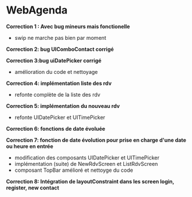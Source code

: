 # WebAgenda

**Correction 1 : Avec bug mineurs mais fonctionelle**
 - swip ne marche pas bien par moment

**Correction 2: bug UIComboContact corrigé**

**Correction 3:bug uiDatePicker corrigé**
- amélioration du code et nettoyage

**Correction 4: implémentation liste des rdv**
- refonte complète de la liste des rdv

**Correction 5: implémentation du nouveau rdv**
- refonte UIDatePicker et UITimePicker

**Correction 6: fonctions de date évoluée**

**Correction 7: fonction de date évolution pour prise en charge d'une date ou heure en entrée**
- modification des composants UIDatePicker et UITimePicker
- implémentation (suite) de NewRdvScreen et ListRdvScreen
- composant TopBar amélioré et nettoyge du code

**Correction 8: Intégration de layoutConstraint dans les screen login, register, new contact**
